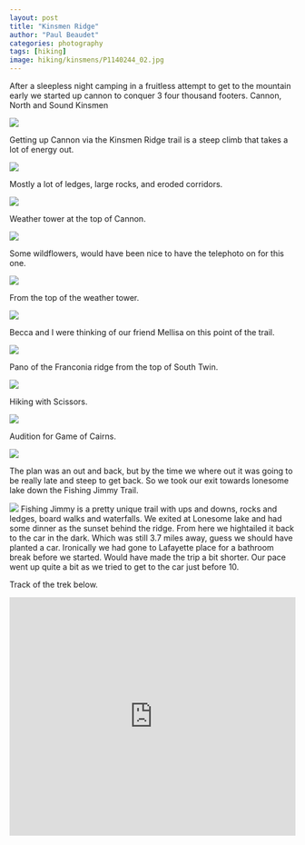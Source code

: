 ```yaml
---
layout: post
title: "Kinsmen Ridge"
author: "Paul Beaudet"
categories: photography
tags: [hiking]
image: hiking/kinsmens/P1140244_02.jpg
---
```


After a sleepless night camping in a fruitless attempt to get to the mountain early we started up cannon to conquer 3 four thousand footers. Cannon, North and Sound Kinsmen

![](/assets/img/hiking/kinsmens/P1140216_02.jpg)

Getting up Cannon via the Kinsmen Ridge trail is a steep climb that takes a lot of energy out.

![](/assets/img/hiking/kinsmens/P1140218.jpg)

Mostly a lot of ledges, large rocks, and eroded corridors.

![](/assets/img/hiking/kinsmens/P1140223.jpg)

Weather tower at the top of Cannon.

![](/assets/img/hiking/kinsmens/P1140227_01.jpg)

Some wildflowers, would have been nice to have the telephoto on for this one.

![](/assets/img/hiking/kinsmens/P1140228.jpg)

From the top of the weather tower.

![](/assets/img/hiking/kinsmens/P1140229.jpg)

Becca and I were thinking of our friend Mellisa on this point of the trail.

![](/assets/img/hiking/kinsmens/P1140233_01.jpg)

Pano of the Franconia ridge from the top of South Twin.

![](/assets/img/hiking/kinsmens/P1140235_01.jpg)

Hiking with Scissors.

![](/assets/img/hiking/kinsmens/P1140237_01.jpg)

Audition for Game of Cairns.

![](/assets/img/hiking/kinsmens/P1140239_01.jpg)

The plan was an out and back, but by the time we where out it was going to be really late and steep to get back. So we took our exit towards lonesome lake down the Fishing Jimmy Trail.

![](/assets/img/hiking/kinsmens/P1140243_01.jpg)
Fishing Jimmy is a pretty unique trail with ups and downs, rocks and ledges, board walks and waterfalls. We exited at Lonesome lake and had some dinner as the sunset behind the ridge. From here we hightailed it back to the car in the dark. Which was still 3.7 miles away, guess we should have planted a car. Ironically we had gone to Lafayette place for a bathroom break before we started. Would have made the trip a bit shorter. Our pace went up quite a bit as we tried to get to the car just before 10.

Track of the trek below.

<iframe src='https://www.gaiagps.com/public/jz5ZDP3mH8lBTFQlEDu1y0OO?embed=True' style='border:none; overflow-y: hidden; background-color:white; min-width: 320px; max-width:1280px; width:100%; height: 420px;' scrolling='no' seamless='seamless'></iframe>
